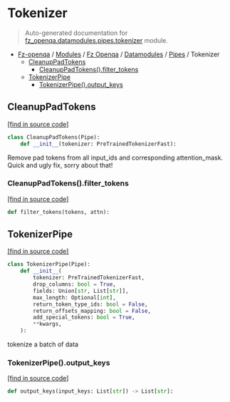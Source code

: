 # Tokenizer

> Auto-generated documentation for [fz_openqa.datamodules.pipes.tokenizer](blob/master/fz_openqa/datamodules/pipes/tokenizer.py) module.

- [Fz-openqa](../../../README.md#fz-openqa-index) / [Modules](../../../MODULES.md#fz-openqa-modules) / [Fz Openqa](../../index.md#fz-openqa) / [Datamodules](../index.md#datamodules) / [Pipes](index.md#pipes) / Tokenizer
    - [CleanupPadTokens](#cleanuppadtokens)
        - [CleanupPadTokens().filter_tokens](#cleanuppadtokensfilter_tokens)
    - [TokenizerPipe](#tokenizerpipe)
        - [TokenizerPipe().output_keys](#tokenizerpipeoutput_keys)

## CleanupPadTokens

[[find in source code]](blob/master/fz_openqa/datamodules/pipes/tokenizer.py#L65)

```python
class CleanupPadTokens(Pipe):
    def __init__(tokenizer: PreTrainedTokenizerFast):
```

Remove pad tokens from all input_ids and corresponding attention_mask.
Quick and ugly fix, sorry about that!

### CleanupPadTokens().filter_tokens

[[find in source code]](blob/master/fz_openqa/datamodules/pipes/tokenizer.py#L109)

```python
def filter_tokens(tokens, attn):
```

## TokenizerPipe

[[find in source code]](blob/master/fz_openqa/datamodules/pipes/tokenizer.py#L13)

```python
class TokenizerPipe(Pipe):
    def __init__(
        tokenizer: PreTrainedTokenizerFast,
        drop_columns: bool = True,
        fields: Union[str, List[str]],
        max_length: Optional[int],
        return_token_type_ids: bool = False,
        return_offsets_mapping: bool = False,
        add_special_tokens: bool = True,
        **kwargs,
    ):
```

tokenize a batch of data

### TokenizerPipe().output_keys

[[find in source code]](blob/master/fz_openqa/datamodules/pipes/tokenizer.py#L41)

```python
def output_keys(input_keys: List[str]) -> List[str]:
```
